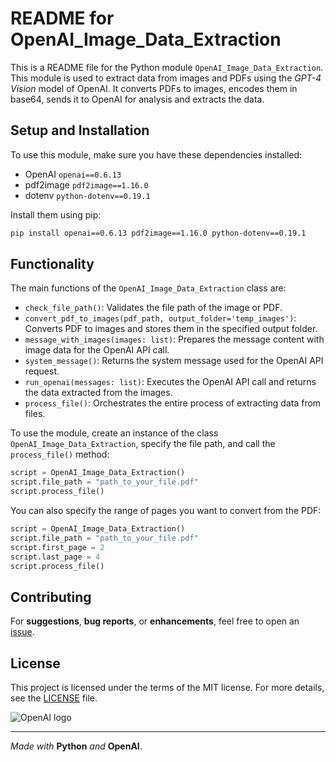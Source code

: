 # README for OpenAI_Image_Data_Extraction

This is a README file for the Python module `OpenAI_Image_Data_Extraction`. This module is used to extract data from images and PDFs using the *GPT-4 Vision* model of OpenAI. It converts PDFs to images, encodes them in base64, sends it to OpenAI for analysis and extracts the data.

## Setup and Installation

To use this module, make sure you have these dependencies installed:
* OpenAI `openai==0.6.13`
* pdf2image `pdf2image==1.16.0`
* dotenv `python-dotenv==0.19.1`

Install them using pip:
```bash
pip install openai==0.6.13 pdf2image==1.16.0 python-dotenv==0.19.1
```

## Functionality

The main functions of the `OpenAI_Image_Data_Extraction` class are:
- `check_file_path()`: Validates the file path of the image or PDF.
- `convert_pdf_to_images(pdf_path, output_folder='temp_images')`: Converts PDF to images and stores them in the specified output folder.
- `message_with_images(images: list)`: Prepares the message content with image data for the OpenAI API call.
- `system_message()`: Returns the system message used for the OpenAI API request.
- `run_openai(messages: list)`: Executes the OpenAI API call and returns the data extracted from the images.
- `process_file()`: Orchestrates the entire process of extracting data from files.

To use the module, create an instance of the class `OpenAI_Image_Data_Extraction`, specify the file path, and call the `process_file()` method:

```python
script = OpenAI_Image_Data_Extraction()
script.file_path = "path_to_your_file.pdf"
script.process_file()
```

You can also specify the range of pages you want to convert from the PDF:

```python
script = OpenAI_Image_Data_Extraction()
script.file_path = "path_to_your_file.pdf"
script.first_page = 2
script.last_page = 4
script.process_file()
```

## Contributing

For **suggestions**, **bug reports**, or **enhancements**, feel free to open an [issue](https://github.com/YourGitHub/OpenAI_Image_Data_Extraction/issues).

## License

This project is licensed under the terms of the MIT license. For more details, see the [LICENSE](https://github.com/YourGitHub/OpenAI_Image_Data_Extraction/blob/main/LICENSE) file.

![OpenAI logo](https://openai.com/static/images/openai/og-image.jpg)

---
*Made with* **Python** *and* **OpenAI**.